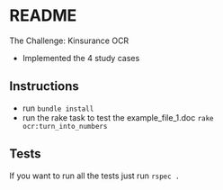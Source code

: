 # README

The Challenge: Kinsurance OCR

* Implemented the 4 study cases

## Instructions
- run `bundle install`
- run the rake task to test the example_file_1.doc `rake ocr:turn_into_numbers`

## Tests
If you want to run all the tests just run `rspec .`
